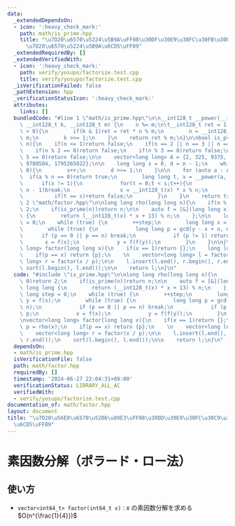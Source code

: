 ```yaml
---
data:
  _extendedDependsOn:
  - icon: ':heavy_check_mark:'
    path: math/is_prime.hpp
    title: "\u7D20\u6570\u5224\u5B9A\uFF08\u30DF\u30E9\u30FC\u30FB\u30E9\u30D3\u30F3\
      \u7D20\u6570\u5224\u5B9A\u6CD5\uFF09"
  _extendedRequiredBy: []
  _extendedVerifiedWith:
  - icon: ':heavy_check_mark:'
    path: verify/yosupo/factorize.test.cpp
    title: verify/yosupo/factorize.test.cpp
  _isVerificationFailed: false
  _pathExtension: hpp
  _verificationStatusIcon: ':heavy_check_mark:'
  attributes:
    links: []
  bundledCode: "#line 1 \"math/is_prime.hpp\"\n\n__int128_t __power(__int128_t n,\
    \ __int128_t k, __int128_t m) {\n    n %= m;\n\t__int128_t ret = 1;\n    while(k\
    \ > 0){\n        if(k & 1)ret = ret * n % m;\n        n = __int128_t(n) * n %\
    \ m;\n        k >>= 1;\n    }\n    return ret % m;\n}\n\nbool is_prime(long long\
    \ n){\n    if(n <= 1)return false;\n    if(n == 2 || n == 3 || n == 5)return true;\n\
    \    if(n % 2 == 0)return false;\n    if(n % 3 == 0)return false;\n    if(n %\
    \ 5 == 0)return false;\n\n    vector<long long> A = {2, 325, 9375, 28178, 450775,\
    \ 9780504, 1795265022};\n\n    long long s = 0, d = n - 1;\n    while(d % 2 ==\
    \ 0){\n        s++;\n        d >>= 1;\n    }\n\n    for (auto a : A){\n      \
    \  if(a % n == 0)return true;\n        long long t, x = __power(a, d, n);\n  \
    \      if(x != 1){\n            for(t = 0;t < s;t++){\n                if(x ==\
    \ n - 1)break;\n                x = __int128_t(x) * x % n;\n            }\n  \
    \          if(t == s)return false;\n        }\n    }\n    return true;\n}\n#line\
    \ 2 \"math/factor.hpp\"\n\nlong long rho(long long n){\n    if(n % 2 == 0)return\
    \ 2;\n    if(is_prime(n))return n;\n\n    auto f = [&](long long x) -> long long\
    \ {\n        return (__int128_t(x) * x + 13) % n;\n    };\n\n    long long step\
    \ = 0;\n    while (true) {\n        ++step;\n        long long x = step, y = f(x);\n\
    \        while (true) {\n            long long p = gcd(y - x + n, n);\n      \
    \      if (p == 0 || p == n) break;\n            if (p != 1) return p;\n     \
    \       x = f(x);\n            y = f(f(y));\n        }\n    }\n\n}\n\nvector<long\
    \ long> factor(long long x){\n    if(x == 1)return {};\n    long long p = rho(x);\n\
    \    if(p == x) return {p};\n    \n    vector<long long> l = factor(p);\n    vector<long\
    \ long> r = factor(x / p);\n\n    l.insert(l.end(), r.begin(), r.end());\n   \
    \ sort(l.begin(), l.end());\n\n    return l;\n}\n"
  code: "#include \"is_prime.hpp\"\n\nlong long rho(long long n){\n    if(n % 2 ==\
    \ 0)return 2;\n    if(is_prime(n))return n;\n\n    auto f = [&](long long x) ->\
    \ long long {\n        return (__int128_t(x) * x + 13) % n;\n    };\n\n    long\
    \ long step = 0;\n    while (true) {\n        ++step;\n        long long x = step,\
    \ y = f(x);\n        while (true) {\n            long long p = gcd(y - x + n,\
    \ n);\n            if (p == 0 || p == n) break;\n            if (p != 1) return\
    \ p;\n            x = f(x);\n            y = f(f(y));\n        }\n    }\n\n}\n\
    \nvector<long long> factor(long long x){\n    if(x == 1)return {};\n    long long\
    \ p = rho(x);\n    if(p == x) return {p};\n    \n    vector<long long> l = factor(p);\n\
    \    vector<long long> r = factor(x / p);\n\n    l.insert(l.end(), r.begin(),\
    \ r.end());\n    sort(l.begin(), l.end());\n\n    return l;\n}\n"
  dependsOn:
  - math/is_prime.hpp
  isVerificationFile: false
  path: math/factor.hpp
  requiredBy: []
  timestamp: '2024-06-27 22:04:31+09:00'
  verificationStatus: LIBRARY_ALL_AC
  verifiedWith:
  - verify/yosupo/factorize.test.cpp
documentation_of: math/factor.hpp
layout: document
title: "\u7D20\u56E0\u6570\u5206\u89E3\uFF08\u30DD\u30E9\u30FC\u30C9\u30FB\u30ED\u30FC\
  \u6CD5\uFF09"
---
```


# 素因数分解（ポラード・ロー法）

## 使い方

- ``vector<int64_t> factor(int64_t x)`` : $x$ の素因数分解を求める $O(n^{\frac{1}{4}})$ 
